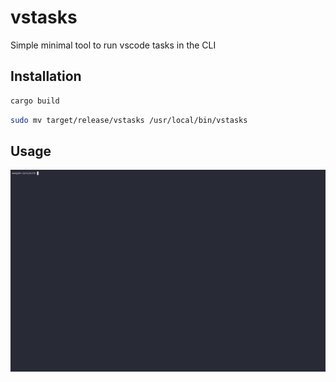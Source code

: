 # vstasks
Simple minimal tool to run vscode tasks in the CLI

## Installation
```bash
cargo build
```

```bash
sudo mv target/release/vstasks /usr/local/bin/vstasks
```

## Usage

![](usage.gif)